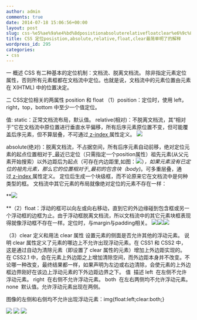 ```yaml
---
author: admin
comments: true
date: 2014-07-18 15:06:56+00:00
layout: post
slug: css-%e5%ae%9a%e4%bd%8dposistionabsoluterelativefloatclear%e6%9c%80%e7%ae%80%e5%8d%95%e6%98%8e%e4%ba%86%e7%9a%84%e8%a7%a3%e9%87%8a
title: CSS 定位posistion,absolute,relative,float,clear最简单明了的解释
wordpress_id: 295
categories:
- css
---
```


一 概述
CSS 有二种基本的定位机制：文档流、脱离文档流。
除非指定元素定位属性，否则所有元素框都在文档流中定位。也就是说，文档流中的元素位置由元素在 X(HTML) 中的位置决定。

二 CSS定位相关的两属性 position 和 float
（1）position：定位时，使用 left，right，top，bottom 中至少一个值定位。

值:
static：正常文档流布局，默认值。
relative(相对)：不脱离文档流，其“相对于”它在文档流中原位置进行垂直水平偏移，所有后序元素原位置不变，但可能覆盖后序元素，但不算层叠，不可通过[ z-index ](http://www.blogjava.net/algz/articles/c_zindex.html)属性定义。
![](http://www.blogjava.net/images/blogjava_net/algz/ct_css_positioning_relative_example.gif)

absolute(绝对)：脱离文档流，不占据空间，所有后序元素自动前移，绝对定位元素的起点位置相对于_最近已定位（只需指定一个position属性）祖先元素(从父元素开始搜索）以外边距后为起点（可存在内边距里,如图：![](http://www.blogjava.net/images/blogjava_net/algz/absolute.png)）_，如果元素没有已定位的祖先元素，那么它的位置相对于_最初的包含块（body)_。可多重层叠，通过[ z-index ](http://www.blogjava.net/algz/articles/c_zindex.html)属性定义。 定位后生成一个块级框，而不论原来它在文档流中是何种类型的框。
文档流中其它元素的布局就像绝对定位的元素不存在一样：

**![](http://www.blogjava.net/images/blogjava_net/algz/ct_css_positioning_absolute_example.gif)

**（2）float：浮动的框可以向左或向右移动，直到它的外边缘碰到包含框或另一个浮动框的边框为止。由于浮动框脱离文档流，所以文档流中的其它元素块框表现得就像浮动框不存在一样。定位时，与margin与padding相关。
![](http://www.blogjava.net/images/blogjava_net/algz/ct_css_positioning_floating_right_example.gif)![](http://www.blogjava.net/images/blogjava_net/algz/ct_css_positioning_floating_left_example.gif)![](http://www.blogjava.net/images/blogjava_net/algz/ct_css_positioning_floating_left_example_2.gif)

（3）clear
定义和用法
clear 属性
设置元素的侧面是否允许其他的浮动元素。
说明
clear 属性定义了元素的哪边上不允许出现浮动元素。在 CSS1 和 CSS2 中，这是通过自动为清除元素（即设置了 clear 属性的元素）增加上外边距实现的。
在 CSS2.1 中，会在元素上外边距之上增加清除空间，而外边距本身并不改变。不论哪一种改变，最终结果都一样，如果声明为左边或右边清除，会使元素的上外边框边界刚好在该边上浮动元素的下外边距边界之下。
值  描述
left  在左侧不允许浮动元素。
right  在右侧不允许浮动元素。
both  在左右两侧均不允许浮动元素。
none  默认值。允许浮动元素出现在两侧。

图像的左侧和右侧均不允许出现浮动元素：img{float:left;clear:both;}

![](http://www.blogjava.net/images/blogjava_net/algz/ct_css_positioning_floating_linebox.gif)
![](http://www.blogjava.net/images/blogjava_net/algz/ct_css_positioning_floating_clear.gif)
![](http://www.blogjava.net/images/blogjava_net/algz/ct_css_positioning_floating_clear_div.gif)
